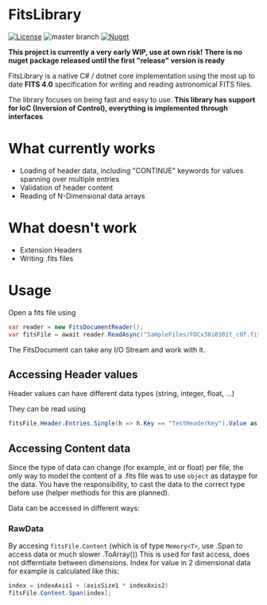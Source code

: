 # FitsLibrary
[![License](https://img.shields.io/badge/license-MPL2.0%20-blue)](https://choosealicense.com/licenses/mpl-2.0/) ![master branch](https://github.com/RononDex/FitsLibrary/workflows/.NET/badge.svg?branch=master) [![Nuget](https://img.shields.io/nuget/v/FitsLibrary.svg)](https://www.nuget.org/packages/FitsLibrary/) 

**This project is currently a very early WIP, use at own risk!**
**There is no nuget package released until the first "release" version is ready**

FitsLibrary is a native C# / dotnet core implementation using the most up to date **FITS 4.0** specification for writing and reading astronomical FITS files.

The library focuses on being fast and easy to use.
**This library has support for IoC (Inversion of Control), everything is implemented through interfaces** 

# What currently works
 - Loading of header data, including "CONTINUE" keywords for values spanning over multiple entries
 - Validation of header content
 - Reading of N-Dimensional data arrays

# What doesn't work
 - Extension Headers
 - Writing .fits files

# Usage
Open a fits file using
```csharp
var reader = new FitsDocumentReader();
var fitsFile = await reader.ReadAsync("SampleFiles/FOCx38i0101t_c0f.fits");
```

The FitsDocument can take any I/O Stream and work with it.

## Accessing Header values
Header values can have different data types (string, integer, float, ...)

They can be read using
```csharp
fitsFile.Header.Entries.Single(h => h.Key == "TestHeaderKey").Value as string
```

## Accessing Content data
Since the type of data can change (for example, int or float) per file, the only way to model the content of a .fits
file was to use `object` as dataype for the data. You have the responsibility, to cast the data to the correct type
before use (helper methods for this are planned).

Data can be accessed in different ways:

### RawData
By accesing `fitsFile.Content` (which is of type `Memory<T>`, use .Span to access data or much slower .ToArray())
This is used for fast access, does not differntiate between dimensions. 
Index for value in 2 dimensional data for example is calculated like this:
```csharp
index = indexAxis1 + (axisSize1 * indexAxis2)
fitsFile.Content.Span[index];
```
